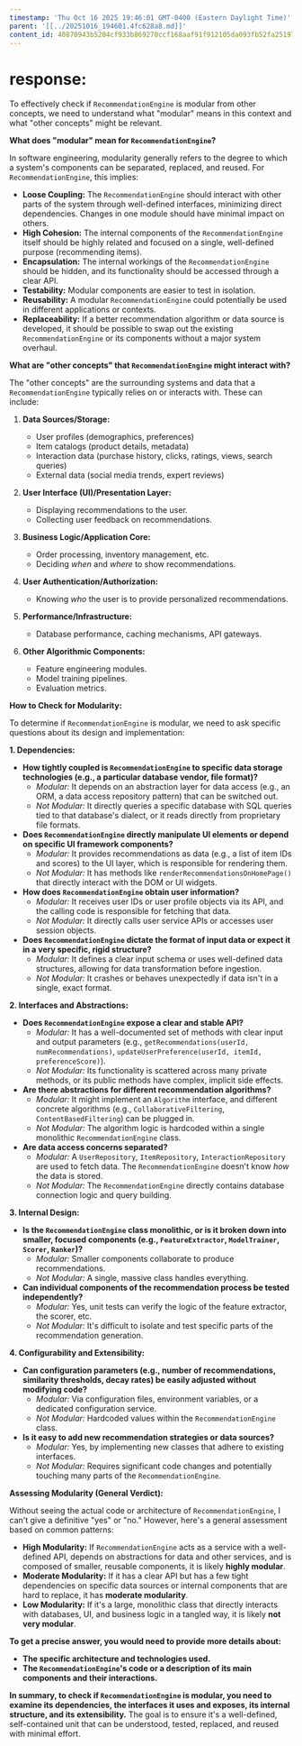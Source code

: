 ```yaml
---
timestamp: 'Thu Oct 16 2025 19:46:01 GMT-0400 (Eastern Daylight Time)'
parent: '[[../20251016_194601.4fc628a8.md]]'
content_id: 40870943b5204cf933b869270ccf168aaf91f912105da093fb52fa251977ce0a
---
```


# response:

To effectively check if `RecommendationEngine` is modular from other concepts, we need to understand what "modular" means in this context and what "other concepts" might be relevant.

**What does "modular" mean for `RecommendationEngine`?**

In software engineering, modularity generally refers to the degree to which a system's components can be separated, replaced, and reused. For `RecommendationEngine`, this implies:

* **Loose Coupling:** The `RecommendationEngine` should interact with other parts of the system through well-defined interfaces, minimizing direct dependencies. Changes in one module should have minimal impact on others.
* **High Cohesion:** The internal components of the `RecommendationEngine` itself should be highly related and focused on a single, well-defined purpose (recommending items).
* **Encapsulation:** The internal workings of the `RecommendationEngine` should be hidden, and its functionality should be accessed through a clear API.
* **Testability:** Modular components are easier to test in isolation.
* **Reusability:** A modular `RecommendationEngine` could potentially be used in different applications or contexts.
* **Replaceability:** If a better recommendation algorithm or data source is developed, it should be possible to swap out the existing `RecommendationEngine` or its components without a major system overhaul.

**What are "other concepts" that `RecommendationEngine` might interact with?**

The "other concepts" are the surrounding systems and data that a `RecommendationEngine` typically relies on or interacts with. These can include:

1. **Data Sources/Storage:**
   * User profiles (demographics, preferences)
   * Item catalogs (product details, metadata)
   * Interaction data (purchase history, clicks, ratings, views, search queries)
   * External data (social media trends, expert reviews)

2. **User Interface (UI)/Presentation Layer:**
   * Displaying recommendations to the user.
   * Collecting user feedback on recommendations.

3. **Business Logic/Application Core:**
   * Order processing, inventory management, etc.
   * Deciding *when* and *where* to show recommendations.

4. **User Authentication/Authorization:**
   * Knowing *who* the user is to provide personalized recommendations.

5. **Performance/Infrastructure:**
   * Database performance, caching mechanisms, API gateways.

6. **Other Algorithmic Components:**
   * Feature engineering modules.
   * Model training pipelines.
   * Evaluation metrics.

**How to Check for Modularity:**

To determine if `RecommendationEngine` is modular, we need to ask specific questions about its design and implementation:

**1. Dependencies:**

* **How tightly coupled is `RecommendationEngine` to specific data storage technologies (e.g., a particular database vendor, file format)?**
  * *Modular:* It depends on an abstraction layer for data access (e.g., an ORM, a data access repository pattern) that can be switched out.
  * *Not Modular:* It directly queries a specific database with SQL queries tied to that database's dialect, or it reads directly from proprietary file formats.
* **Does `RecommendationEngine` directly manipulate UI elements or depend on specific UI framework components?**
  * *Modular:* It provides recommendations as data (e.g., a list of item IDs and scores) to the UI layer, which is responsible for rendering them.
  * *Not Modular:* It has methods like `renderRecommendationsOnHomePage()` that directly interact with the DOM or UI widgets.
* **How does `RecommendationEngine` obtain user information?**
  * *Modular:* It receives user IDs or user profile objects via its API, and the calling code is responsible for fetching that data.
  * *Not Modular:* It directly calls user service APIs or accesses user session objects.
* **Does `RecommendationEngine` dictate the format of input data or expect it in a very specific, rigid structure?**
  * *Modular:* It defines a clear input schema or uses well-defined data structures, allowing for data transformation before ingestion.
  * *Not Modular:* It crashes or behaves unexpectedly if data isn't in a single, exact format.

**2. Interfaces and Abstractions:**

* **Does `RecommendationEngine` expose a clear and stable API?**
  * *Modular:* It has a well-documented set of methods with clear input and output parameters (e.g., `getRecommendations(userId, numRecommendations)`, `updateUserPreference(userId, itemId, preferenceScore)`).
  * *Not Modular:* Its functionality is scattered across many private methods, or its public methods have complex, implicit side effects.
* **Are there abstractions for different recommendation algorithms?**
  * *Modular:* It might implement an `Algorithm` interface, and different concrete algorithms (e.g., `CollaborativeFiltering`, `ContentBasedFiltering`) can be plugged in.
  * *Not Modular:* The algorithm logic is hardcoded within a single monolithic `RecommendationEngine` class.
* **Are data access concerns separated?**
  * *Modular:* A `UserRepository`, `ItemRepository`, `InteractionRepository` are used to fetch data. The `RecommendationEngine` doesn't know *how* the data is stored.
  * *Not Modular:* The `RecommendationEngine` directly contains database connection logic and query building.

**3. Internal Design:**

* **Is the `RecommendationEngine` class monolithic, or is it broken down into smaller, focused components (e.g., `FeatureExtractor`, `ModelTrainer`, `Scorer`, `Ranker`)?**
  * *Modular:* Smaller components collaborate to produce recommendations.
  * *Not Modular:* A single, massive class handles everything.
* **Can individual components of the recommendation process be tested independently?**
  * *Modular:* Yes, unit tests can verify the logic of the feature extractor, the scorer, etc.
  * *Not Modular:* It's difficult to isolate and test specific parts of the recommendation generation.

**4. Configurability and Extensibility:**

* **Can configuration parameters (e.g., number of recommendations, similarity thresholds, decay rates) be easily adjusted without modifying code?**
  * *Modular:* Via configuration files, environment variables, or a dedicated configuration service.
  * *Not Modular:* Hardcoded values within the `RecommendationEngine` class.
* **Is it easy to add new recommendation strategies or data sources?**
  * *Modular:* Yes, by implementing new classes that adhere to existing interfaces.
  * *Not Modular:* Requires significant code changes and potentially touching many parts of the `RecommendationEngine`.

**Assessing Modularity (General Verdict):**

Without seeing the actual code or architecture of `RecommendationEngine`, I can't give a definitive "yes" or "no." However, here's a general assessment based on common patterns:

* **High Modularity:** If `RecommendationEngine` acts as a service with a well-defined API, depends on abstractions for data and other services, and is composed of smaller, reusable components, it is likely **highly modular**.
* **Moderate Modularity:** If it has a clear API but has a few tight dependencies on specific data sources or internal components that are hard to replace, it has **moderate modularity**.
* **Low Modularity:** If it's a large, monolithic class that directly interacts with databases, UI, and business logic in a tangled way, it is likely **not very modular**.

**To get a precise answer, you would need to provide more details about:**

* **The specific architecture and technologies used.**
* **The `RecommendationEngine`'s code or a description of its main components and their interactions.**

**In summary, to check if `RecommendationEngine` is modular, you need to examine its dependencies, the interfaces it uses and exposes, its internal structure, and its extensibility.** The goal is to ensure it's a well-defined, self-contained unit that can be understood, tested, replaced, and reused with minimal effort.
